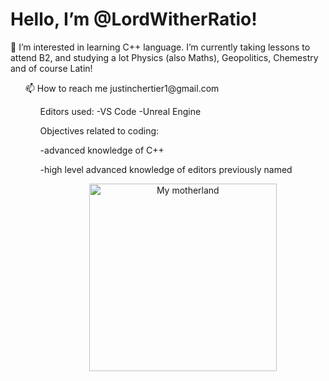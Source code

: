   <h1> Hello, I’m @LordWitherRatio!</h1>
  👀 I’m interested in learning C++ language. 
  I’m currently taking lessons to attend B2, and studying a lot Physics (also Maths), Geopolitics, Chemestry and of course Latin!  
  <ul> 
    📫 How to reach me justinchertier1@gmail.com

<ul>
  Editors used:
-VS Code
-Unreal Engine





  Objectives related to coding:

-advanced knowledge of C++

-high level advanced knowledge of editors previously named


<p align="center"> <img scr="https://images-ext-2.discordapp.net/external/7G35VXKyXwpTPXpf7FwU2wEdeAzueQq6elGwvcMQfkM/https/media.tenor.com/qOkNTvrChHUAAAPo/fleurdelise.mp4" height="300" width="300" alt="My motherland" />
 
<!---
LordWitherRatio/LordWitherRatio is a ✨ special ✨ repository because its `README.md` (this file) appears on your GitHub profile.
You can click the Preview link to take a look at your changes.
--->
